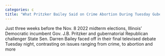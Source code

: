 ```yaml
---
categories: c
title: "What Pritzker Bailey Said on Crime Abortion During Tuesday Gubernatorial Debate"
---
```


Just three weeks before the Nov. 8 2022 midterm elections, Illinois&#8217; Democratic incumbent Gov. J.B. Pritzker and gubernatorial Republican challenger State Sen. Darren Bailey faced off in their final televised debate Tuesday night, contrasting on issues ranging from crime, to abortion and more